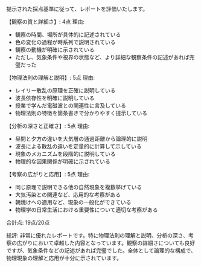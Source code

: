 提示された採点基準に従って、レポートを評価いたします。

【観察の質と詳細さ】: 4点
理由:
- 観察の時間、場所が具体的に記述されている
- 色の変化の過程が時系列で説明されている
- 観察の動機が明確に示されている
- ただし、気象条件や視界の状態など、より詳細な観察条件の記述があれば完璧だった

【物理法則の理解と説明】: 5点
理由:
- レイリー散乱の原理を正確に説明している
- 波長依存性を明確に説明している
- 授業で学んだ電磁波との関連性に言及している
- 物理法則の特徴を箇条書きで分かりやすく提示している

【分析の深さと正確さ】: 5点
理由:
- 昼間と夕方の違いを大気層の通過距離から論理的に説明
- 波長による散乱の違いを定量的に計算して示している
- 現象のメカニズムを段階的に説明している
- 物理的な因果関係が明確に示されている

【考察の広がりと応用】: 5点
理由:
- 同じ原理で説明できる他の自然現象を複数挙げている
- 大気汚染との関連など、応用的な考察がある
- 朝焼けへの適用など、現象の一般化ができている
- 物理学の日常生活における重要性について適切な考察がある

合計点: 19点/20点

総評:
非常に優れたレポートです。特に物理法則の理解と説明、分析の深さ、考察の広がりにおいて卓越した内容となっています。観察の詳細さについても良好ですが、気象条件などの記述があれば完璧でした。全体として論理的な構成で、物理現象の理解と応用が十分に示されています。
